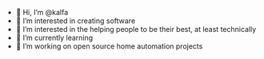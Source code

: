 - 👋 Hi, I’m @kalfa
- 👀 I’m interested in creating software
- 👀 I’m interested in the helping people to be their best, at least technically
- 🌱 I’m currently learning
- 💞️ I’m working on open source home automation projects


<!---
kalfa/kalfa is a ✨ special ✨ repository because its `README.md` (this file) appears on your GitHub profile.
You can click the Preview link to take a look at your changes.
<a rel="me" href="https://mastodon.org.uk/@kalfa">Mastodon</a>
--->
